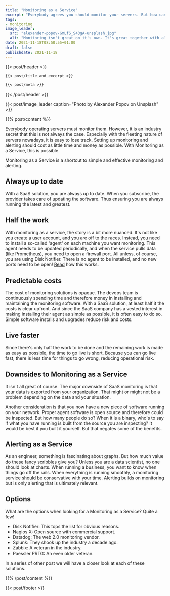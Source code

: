 ```yaml
---
title: "Monitoring as a Service"
excerpt: "Everybody agrees you should monitor your servers. But how can you in a cost effective way?"
tags:
- monitoring
image_leader:
  src: "alexander-popov-GmLfS_S43gA-unsplash.jpg"
  alt: "Monitoring isn't great on it's own. It's great together with alerts."
date: 2021-11-18T08:50:55+01:00
draft: false
publishdate: 2021-11-18
---
```

{{< post/header >}}

    {{< post/title_and_excerpt >}}

    {{< post/meta >}}

{{< /post/header >}}

{{< post/image_leader caption="Photo by Alexander Popov on Unsplash" >}}

{{% post/content %}}

Everybody operating servers must monitor them. However, it is an industry secret that this is not always the case. Especially with the fleeting nature of servers nowadays, it is easy to lose track. 
Setting up monitoring and alerting should cost as little time and money as possible. With Monitoring as a Service, this is possible.

Monitoring as a Service is a shortcut to simple and effective monitoring and alerting.

## Always up to date

With a SaaS solution, you are always up to date. When you subscribe, the provider takes care of updating the software. Thus ensuring you are always running the latest and greatest. 

## Half the work

With monitoring as a service, the story is a bit more nuanced. It's not like you create a user account, and you are off to the races. Instead, you need to install a so-called 'agent' on each machine you want monitoring.
This agent needs to be updated periodically, and when the service pulls data (like Prometheus), you need to open a firewall port. 
All unless, of course, you are using Disk Notifier. There is no agent to be installed, and no new ports need to be open! [Read](http://disknotifier.com/blog/dead-simple-disk-monitoring/) how this works.

## Predictable costs

The cost of monitoring solutions is opaque. The devops team is continuously spending time and therefore money in installing and maintaining the monitoring software. With a SaaS solution, at least half it the costs is clear upfront. And since the SaaS company has a vested interest in making installing their agent as simple as possible, it is often easy to do so. Simple software installs and upgrades reduce risk and costs.

## Live faster

Since there's only half the work to be done and the remaining work is made as easy as possible, the time to go live is short. Because you can go live fast, there is less time for things to go wrong, reducing operational risk.

## Downsides to Monitoring as a Service

It isn't all great of course. The major downside of SaaS monitoring is that your data is exported from your organization. That might or might not be a problem depending on the data and your situation.

Another consideration is that you now have a new piece of software running on your network. Proper agent software is open source and therefore could be inspected. But how many people do so? When it is a binary, who's to say if what you have running is built from the source you are inspecting? It would be best if you built it yourself. But that negates some of the benefits.

## Alerting as a Service

As an engineer, something is fascinating about graphs. But how much value do these fancy scribbles give you? Unless you are a data scientist, no one should look at charts. 
When running a business, you want to know when things go off the rails. When everything is running smoothly, a monitoring service should be conservative with your time.
Alerting builds on monitoring but is only alerting that is ultimately relevant.

## Options

What are the options when looking for a Monitoring as a Service? Quite a few!
- Disk Notifier: This tops the list for obvious reasons.
- Nagios X: Open source with commercial support.
- Datadog: The web 2.0 monitoring vendor.
- Splunk: They shook up the industry a decade ago.
- Zabbix: A veteran in the industry.
- Paessler PRTG: An even older veteran.

In a series of other post we will have a closer look at each of these solutions.

{{% /post/content %}}

{{< post/footer >}}
